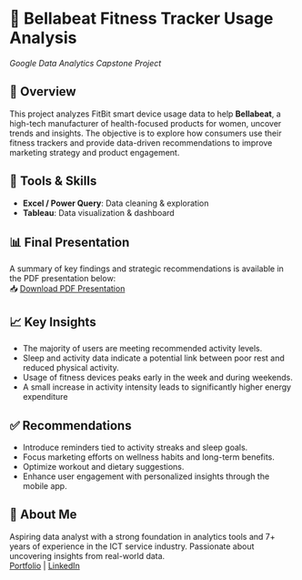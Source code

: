 # 🌿 Bellabeat Fitness Tracker Usage Analysis  
*Google Data Analytics Capstone Project*

## 📌 Overview  
This project analyzes FitBit smart device usage data to help **Bellabeat**, a high-tech manufacturer of health-focused products for women, uncover trends and insights. The objective is to explore how consumers use their fitness trackers and provide data-driven recommendations to improve marketing strategy and product engagement.

## 🧰 Tools & Skills  
- **Excel / Power Query**: Data cleaning & exploration  
- **Tableau**: Data visualization & dashboard  

## 📊 Final Presentation  
A summary of key findings and strategic recommendations is available in the PDF presentation below:  
📥 [Download PDF Presentation](./Bellabeat_Presentation.pdf)

## 📈 Key Insights  
- The majority of users are meeting recommended activity levels.  
- Sleep and activity data indicate a potential link between poor rest and reduced physical activity.  
- Usage of fitness devices peaks early in the week and during weekends.
- A small increase in activity intensity leads to significantly higher energy expenditure

## ✅ Recommendations  
- Introduce reminders tied to activity streaks and sleep goals.  
- Focus marketing efforts on wellness habits and long-term benefits.
- Optimize workout and dietary suggestions.
- Enhance user engagement with personalized insights through the mobile app.

## 👤 About Me  
Aspiring data analyst with a strong foundation in analytics tools and 7+ years of experience in the ICT service industry. Passionate about uncovering insights from real-world data.  
[Portfolio](https://www.datascienceportfol.io/yahorkudlasevich) | [LinkedIn](https://linkedin.com/in/yahor-kudlasevich/)
